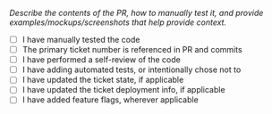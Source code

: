 _Describe the contents of the PR, how to manually test it, and provide examples/mockups/screenshots that help provide context._

- [ ] I have manually tested the code
- [ ] The primary ticket number is referenced in PR and commits
- [ ] I have performed a self-review of the code
- [ ] I have adding automated tests, or intentionally chose not to
- [ ] I have updated the ticket state, if applicable
- [ ] I have updated the ticket deployment info, if applicable
- [ ] I have added feature flags, wherever applicable
